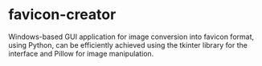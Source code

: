 # favicon-creator
Windows-based GUI application for image conversion into favicon format, using Python, can be efficiently achieved using the tkinter library for the interface and Pillow for image manipulation. 
